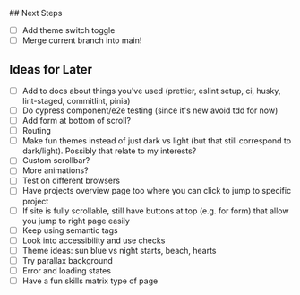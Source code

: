 ## Next Steps

- [ ] Add theme switch toggle
- [ ] Merge current branch into main!

## Ideas for Later

- [ ] Add to docs about things you've used (prettier, eslint setup, ci, husky, lint-staged, commitlint, pinia)
- [ ] Do cypress component/e2e testing (since it's new avoid tdd for now)
- [ ] Add form at bottom of scroll?
- [ ] Routing
- [ ] Make fun themes instead of just dark vs light (but that still correspond to dark/light). Possibly that relate to my interests?
- [ ] Custom scrollbar?
- [ ] More animations?
- [ ] Test on different browsers
- [ ] Have projects overview page too where you can click to jump to specific project
- [ ] If site is fully scrollable, still have buttons at top (e.g. for form) that allow you jump to right page easily
- [ ] Keep using semantic tags
- [ ] Look into accessibility and use checks
- [ ] Theme ideas: sun blue vs night starts, beach, hearts
- [ ] Try parallax background
- [ ] Error and loading states
- [ ] Have a fun skills matrix type of page
